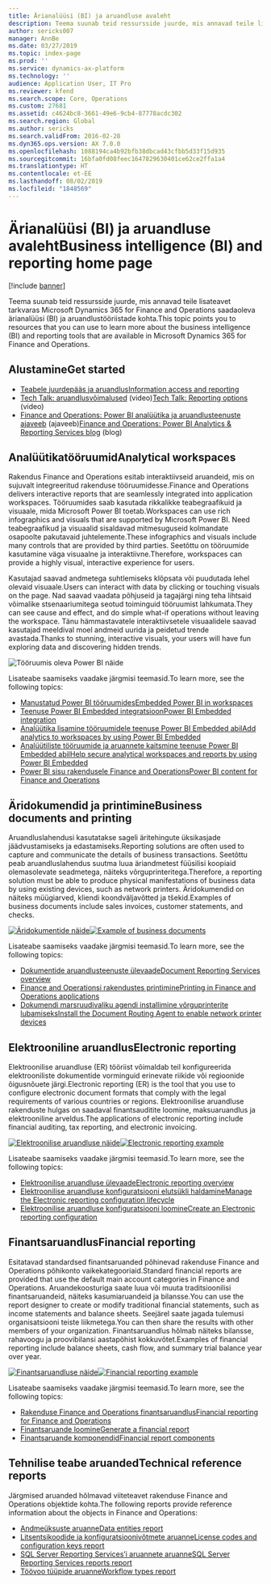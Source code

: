 ```yaml
---
title: Ärianalüüsi (BI) ja aruandluse avaleht
description: Teema suunab teid ressursside juurde, mis annavad teile lisateavet tarkvaras Microsoft Dynamics 365 for Finance and Operations saadaoleva ärianalüüsi (BI) ja aruandlustööriistade kohta.
author: sericks007
manager: AnnBe
ms.date: 03/27/2019
ms.topic: index-page
ms.prod: ''
ms.service: dynamics-ax-platform
ms.technology: ''
audience: Application User, IT Pro
ms.reviewer: kfend
ms.search.scope: Core, Operations
ms.custom: 27681
ms.assetid: c4624bc8-3661-49e6-9cb4-87778acdc302
ms.search.region: Global
ms.author: sericks
ms.search.validFrom: 2016-02-28
ms.dyn365.ops.version: AX 7.0.0
ms.openlocfilehash: 1088194ca4b92bfb38dbcad43cfbb5d33f15d935
ms.sourcegitcommit: 16bfa0fd08feec1647829630401ce62ce2ffa1a4
ms.translationtype: HT
ms.contentlocale: et-EE
ms.lasthandoff: 08/02/2019
ms.locfileid: "1848569"
---
```

# <a name="business-intelligence-bi-and-reporting-home-page"></a><span data-ttu-id="abb4c-103">Ärianalüüsi (BI) ja aruandluse avaleht</span><span class="sxs-lookup"><span data-stu-id="abb4c-103">Business intelligence (BI) and reporting home page</span></span>

[!include [banner](../includes/banner.md)]

<span data-ttu-id="abb4c-104">Teema suunab teid ressursside juurde, mis annavad teile lisateavet tarkvaras Microsoft Dynamics 365 for Finance and Operations saadaoleva ärianalüüsi (BI) ja aruandlustööriistade kohta.</span><span class="sxs-lookup"><span data-stu-id="abb4c-104">This topic points you to resources that you can use to learn more about the business intelligence (BI) and reporting tools that are available in Microsoft Dynamics 365 for Finance and Operations.</span></span>

## <a name="get-started"></a><span data-ttu-id="abb4c-105">Alustamine</span><span class="sxs-lookup"><span data-stu-id="abb4c-105">Get started</span></span>
- [<span data-ttu-id="abb4c-106">Teabele juurdepääs ja aruandlus</span><span class="sxs-lookup"><span data-stu-id="abb4c-106">Information access and reporting</span></span>](information-access-reporting.md)
- <span data-ttu-id="abb4c-107">[Tech Talk: aruandlusvõimalused](https://www.youtube.com/watch?v=NzZONjKs5xA) (video)</span><span class="sxs-lookup"><span data-stu-id="abb4c-107">[Tech Talk: Reporting options](https://www.youtube.com/watch?v=NzZONjKs5xA) (video)</span></span>
- <span data-ttu-id="abb4c-108">[Finance and Operations: Power BI analüütika ja aruandlusteenuste ajaveeb](https://community.dynamics.com/365/financeandoperations/b/powerbianalyticsandreporting) (ajaveeb)</span><span class="sxs-lookup"><span data-stu-id="abb4c-108">[Finance and Operations: Power BI Analytics & Reporting Services blog](https://community.dynamics.com/365/financeandoperations/b/powerbianalyticsandreporting) (blog)</span></span>

## <a name="analytical-workspaces"></a><span data-ttu-id="abb4c-109">Analüütikatööruumid</span><span class="sxs-lookup"><span data-stu-id="abb4c-109">Analytical workspaces</span></span>
<span data-ttu-id="abb4c-110">Rakendus Finance and Operations esitab interaktiivseid aruandeid, mis on sujuvalt integreeritud rakenduse tööruumidesse.</span><span class="sxs-lookup"><span data-stu-id="abb4c-110">Finance and Operations delivers interactive reports that are seamlessly integrated into application workspaces.</span></span> <span data-ttu-id="abb4c-111">Tööruumides saab kasutada rikkalikke teabegraafikuid ja visuaale, mida Microsoft Power BI toetab.</span><span class="sxs-lookup"><span data-stu-id="abb4c-111">Workspaces can use rich infographics and visuals that are supported by Microsoft Power BI.</span></span> <span data-ttu-id="abb4c-112">Need teabegraafikud ja visuaalid sisaldavad mitmesuguseid kolmandate osapoolte pakutavaid juhtelemente.</span><span class="sxs-lookup"><span data-stu-id="abb4c-112">These infographics and visuals include many controls that are provided by third parties.</span></span> <span data-ttu-id="abb4c-113">Seetõttu on tööruumide kasutamine väga visuaalne ja interaktiivne.</span><span class="sxs-lookup"><span data-stu-id="abb4c-113">Therefore, workspaces can provide a highly visual, interactive experience for users.</span></span>

<span data-ttu-id="abb4c-114">Kasutajad saavad andmetega suhtlemiseks klõpsata või puudutada lehel olevaid visuaale.</span><span class="sxs-lookup"><span data-stu-id="abb4c-114">Users can interact with data by clicking or touching visuals on the page.</span></span> <span data-ttu-id="abb4c-115">Nad saavad vaadata põhjuseid ja tagajärgi ning teha lihtsaid võimalike stsenaariumitega seotud toiminguid tööruumist lahkumata.</span><span class="sxs-lookup"><span data-stu-id="abb4c-115">They can see cause and effect, and do simple what-if operations without leaving the workspace.</span></span> <span data-ttu-id="abb4c-116">Tänu hämmastavatele interaktiivsetele visuaalidele saavad kasutajad meeldival moel andmeid uurida ja peidetud trende avastada.</span><span class="sxs-lookup"><span data-stu-id="abb4c-116">Thanks to stunning, interactive visuals, your users will have fun exploring data and discovering hidden trends.</span></span>

![Tööruumis oleva Power BI näide](./media/Power-BI-in-D365-Workspace.png)

<span data-ttu-id="abb4c-118">Lisateabe saamiseks vaadake järgmisi teemasid.</span><span class="sxs-lookup"><span data-stu-id="abb4c-118">To learn more, see the following topics:</span></span>

- [<span data-ttu-id="abb4c-119">Manustatud Power BI tööruumides</span><span class="sxs-lookup"><span data-stu-id="abb4c-119">Embedded Power BI in workspaces</span></span>](embed-power-bi-workspaces.md)
- [<span data-ttu-id="abb4c-120">Teenuse Power BI Embedded integratsioon</span><span class="sxs-lookup"><span data-stu-id="abb4c-120">Power BI Embedded integration</span></span>](power-bi-embedded-integration.md)
- [<span data-ttu-id="abb4c-121">Analüütika lisamine tööruumidele teenuse Power BI Embedded abil</span><span class="sxs-lookup"><span data-stu-id="abb4c-121">Add analytics to workspaces by using Power BI Embedded</span></span>](add-analytics-tab-workspaces.md)
- [<span data-ttu-id="abb4c-122">Analüütiliste tööruumide ja aruannete kaitsmine teenuse Power BI Embedded abil</span><span class="sxs-lookup"><span data-stu-id="abb4c-122">Help secure analytical workspaces and reports by using Power BI Embedded</span></span>](secure-analytical-workspaces.md)
- [<span data-ttu-id="abb4c-123">Power BI sisu rakendusele Finance and Operations</span><span class="sxs-lookup"><span data-stu-id="abb4c-123">Power BI content for Finance and Operations</span></span>](power-bi-home-page.md)

## <a name="business-documents-and-printing"></a><span data-ttu-id="abb4c-124">Äridokumendid ja printimine</span><span class="sxs-lookup"><span data-stu-id="abb4c-124">Business documents and printing</span></span>
<span data-ttu-id="abb4c-125">Aruandluslahendusi kasutatakse sageli äritehingute üksikasjade jäädvustamiseks ja edastamiseks.</span><span class="sxs-lookup"><span data-stu-id="abb4c-125">Reporting solutions are often used to capture and communicate the details of business transactions.</span></span> <span data-ttu-id="abb4c-126">Seetõttu peab aruandluslahendus suutma luua äriandmetest füüsilisi koopiaid olemasolevate seadmetega, näiteks võrguprinteritega.</span><span class="sxs-lookup"><span data-stu-id="abb4c-126">Therefore, a reporting solution must be able to produce physical manifestations of business data by using existing devices, such as network printers.</span></span> <span data-ttu-id="abb4c-127">Äridokumendid on näiteks müügiarved, kliendi koondväljavõtted ja tšekid.</span><span class="sxs-lookup"><span data-stu-id="abb4c-127">Examples of business documents include sales invoices, customer statements, and checks.</span></span>

<span data-ttu-id="abb4c-128">[![Äridokumentide näide](./media/image-of-business-documents-1024x632.png)](./media/image-of-business-documents.png)</span><span class="sxs-lookup"><span data-stu-id="abb4c-128">[![Example of business documents](./media/image-of-business-documents-1024x632.png)](./media/image-of-business-documents.png)</span></span>

<span data-ttu-id="abb4c-129">Lisateabe saamiseks vaadake järgmisi teemasid.</span><span class="sxs-lookup"><span data-stu-id="abb4c-129">To learn more, see the following topics:</span></span>

- [<span data-ttu-id="abb4c-130">Dokumentide aruandlusteenuste ülevaade</span><span class="sxs-lookup"><span data-stu-id="abb4c-130">Document Reporting Services overview</span></span>](document-reporting-services.md)
- [<span data-ttu-id="abb4c-131">Finance and Operationsi rakendustes printimine</span><span class="sxs-lookup"><span data-stu-id="abb4c-131">Printing in Finance and Operations applications</span></span>](print-documents.md)
- [<span data-ttu-id="abb4c-132">Dokumendi marsruudivaliku agendi installimine võrguprinterite lubamiseks</span><span class="sxs-lookup"><span data-stu-id="abb4c-132">Install the Document Routing Agent to enable network printer devices</span></span>](install-document-routing-agent.md)

## <a name="electronic-reporting"></a><span data-ttu-id="abb4c-133">Elektrooniline aruandlus</span><span class="sxs-lookup"><span data-stu-id="abb4c-133">Electronic reporting</span></span>
<span data-ttu-id="abb4c-134">Elektroonilise aruandluse (ER) tööriist võimaldab teil konfigureerida elektrooniliste dokumentide vorminguid erinevate riikide või regioonide õigusnõuete järgi.</span><span class="sxs-lookup"><span data-stu-id="abb4c-134">Electronic reporting (ER) is the tool that you use to configure electronic document formats that comply with the legal requirements of various countries or regions.</span></span> <span data-ttu-id="abb4c-135">Elektroonilise aruandluse rakenduste hulgas on saadaval finantsauditite loomine, maksuaruandlus ja elektrooniline arveldus.</span><span class="sxs-lookup"><span data-stu-id="abb4c-135">The applications of electronic reporting include financial auditing, tax reporting, and electronic invoicing.</span></span>

<span data-ttu-id="abb4c-136">[![Elektroonilise aruandluse näide](./media/electronic-reporting-example.png)](./media/electronic-reporting-example.png)</span><span class="sxs-lookup"><span data-stu-id="abb4c-136">[![Electronic reporting example](./media/electronic-reporting-example.png)](./media/electronic-reporting-example.png)</span></span>

<span data-ttu-id="abb4c-137">Lisateabe saamiseks vaadake järgmisi teemasid.</span><span class="sxs-lookup"><span data-stu-id="abb4c-137">To learn more, see the following topics:</span></span>

- [<span data-ttu-id="abb4c-138">Elektroonilise aruandluse ülevaade</span><span class="sxs-lookup"><span data-stu-id="abb4c-138">Electronic reporting overview</span></span>](general-electronic-reporting.md)
- [<span data-ttu-id="abb4c-139">Elektroonilise aruandluse konfiguratsiooni elutsükli haldamine</span><span class="sxs-lookup"><span data-stu-id="abb4c-139">Manage the Electronic reporting configuration lifecycle</span></span>](general-electronic-reporting-manage-configuration-lifecycle.md)
- [<span data-ttu-id="abb4c-140">Elektroonilise aruandluse konfiguratsiooni loomine</span><span class="sxs-lookup"><span data-stu-id="abb4c-140">Create an Electronic reporting configuration</span></span>](electronic-reporting-configuration.md)

## <a name="financial-reporting"></a><span data-ttu-id="abb4c-141">Finantsaruandlus</span><span class="sxs-lookup"><span data-stu-id="abb4c-141">Financial reporting</span></span>
<span data-ttu-id="abb4c-142">Esitatavad standardsed finantsaruanded põhinevad rakenduse Finance and Operations põhikonto vaikekategooriaid.</span><span class="sxs-lookup"><span data-stu-id="abb4c-142">Standard financial reports are provided that use the default main account categories in Finance and Operations.</span></span> <span data-ttu-id="abb4c-143">Aruandekoosturiga saate luua või muuta traditsioonilisi finantsaruandeid, näiteks kasumiaruandeid ja bilansse.</span><span class="sxs-lookup"><span data-stu-id="abb4c-143">You can use the report designer to create or modify traditional financial statements, such as income statements and balance sheets.</span></span> <span data-ttu-id="abb4c-144">Seejärel saate jagada tulemusi organisatsiooni teiste liikmetega.</span><span class="sxs-lookup"><span data-stu-id="abb4c-144">You can then share the results with other members of your organization.</span></span> <span data-ttu-id="abb4c-145">Finantsaruandlus hõlmab näiteks bilansse, rahavoogu ja proovibilansi aastapõhist kokkuvõtet.</span><span class="sxs-lookup"><span data-stu-id="abb4c-145">Examples of financial reporting include balance sheets, cash flow, and summary trial balance year over year.</span></span>

<span data-ttu-id="abb4c-146">[![Finantsaruandluse näide](./media/financial-reporting-example.png)](./media/financial-reporting-example.png)</span><span class="sxs-lookup"><span data-stu-id="abb4c-146">[![Financial reporting example](./media/financial-reporting-example.png)](./media/financial-reporting-example.png)</span></span>

<span data-ttu-id="abb4c-147">Lisateabe saamiseks vaadake järgmisi teemasid.</span><span class="sxs-lookup"><span data-stu-id="abb4c-147">To learn more, see the following topics:</span></span>

- [<span data-ttu-id="abb4c-148">Rakenduse Finance and Operations finantsaruandlus</span><span class="sxs-lookup"><span data-stu-id="abb4c-148">Financial reporting for Finance and Operations</span></span>](financial-reporting-intro.md)
- [<span data-ttu-id="abb4c-149">Finantsaruande loomine</span><span class="sxs-lookup"><span data-stu-id="abb4c-149">Generate a financial report</span></span>](generate-financial-report.md)
- [<span data-ttu-id="abb4c-150">Finantsaruande komponendid</span><span class="sxs-lookup"><span data-stu-id="abb4c-150">Financial report components</span></span>](financial-report-components.md)

## <a name="technical-reference-reports"></a><span data-ttu-id="abb4c-151">Tehnilise teabe aruanded</span><span class="sxs-lookup"><span data-stu-id="abb4c-151">Technical reference reports</span></span>
<span data-ttu-id="abb4c-152">Järgmised aruanded hõlmavad viiteteavet rakenduse Finance and Operations objektide kohta.</span><span class="sxs-lookup"><span data-stu-id="abb4c-152">The following reports provide reference information about the objects in Finance and Operations:</span></span>

- [<span data-ttu-id="abb4c-153">Andmeüksuste aruanne</span><span class="sxs-lookup"><span data-stu-id="abb4c-153">Data entities report</span></span>](../data-entities/data-entities-report.md)
- [<span data-ttu-id="abb4c-154">Litsentsikoodide ja konfiguratsioonivõtmete aruanne</span><span class="sxs-lookup"><span data-stu-id="abb4c-154">License codes and configuration keys report</span></span>](../sysadmin/license-codes-configuration-keys-report.md)
- [<span data-ttu-id="abb4c-155">SQL Server Reporting Services’i aruannete aruanne</span><span class="sxs-lookup"><span data-stu-id="abb4c-155">SQL Server Reporting Services reports report</span></span>](SSRS-report.md)
- [<span data-ttu-id="abb4c-156">Töövoo tüüpide aruanne</span><span class="sxs-lookup"><span data-stu-id="abb4c-156">Workflow types report</span></span>](../../fin-and-ops/organization-administration/workflow-types-report.md)
